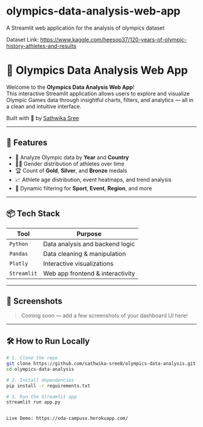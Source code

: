# olympics-data-analysis-web-app
A Streamlit web application for the analysis of olympics dataset

Dataset Link: https://www.kaggle.com/heesoo37/120-years-of-olympic-history-athletes-and-results

# 🏅 Olympics Data Analysis Web App

Welcome to the **Olympics Data Analysis Web App**!  
This interactive Streamlit application allows users to explore and visualize Olympic Games data through insightful charts, filters, and analytics — all in a clean and intuitive interface.  

Built with 💖 by [Sathwika Sree](https://github.com/sathwika-sree8)

---

## 🚀 Features

- 📅 Analyze Olympic data by **Year** and **Country**
- 🧍‍♂️ Gender distribution of athletes over time
- 🏆 Count of **Gold**, **Silver**, and **Bronze** medals
- 📈 Athlete age distribution, event heatmaps, and trend analysis
- 🎯 Dynamic filtering for **Sport**, **Event**, **Region**, and more

---

## 📦 Tech Stack

| Tool         | Purpose                              |
|--------------|--------------------------------------|
| `Python`     | Data analysis and backend logic      |
| `Pandas`     | Data cleaning & manipulation         |
| `Plotly`     | Interactive visualizations           |
| `Streamlit`  | Web app frontend & interactivity     |

---

## 📸 Screenshots

> Coming soon — add a few screenshots of your dashboard UI here!

---

## 🛠️ How to Run Locally

```bash
# 1. Clone the repo
git clone https://github.com/sathwika-sree8/olympics-data-analysis.git
cd olympics-data-analysis

# 2. Install dependencies
pip install -r requirements.txt

# 3. Run the Streamlit app
streamlit run app.py


Live Demo: https://oda-campusx.herokuapp.com/

